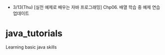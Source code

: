 * 3/13(Thu)
  [실전 예제로 배우는 자바 프로그래밍] Chp06. 배열 학습 중 예제 연습 업데이트

# java_tutorials
Learning basic java skills
